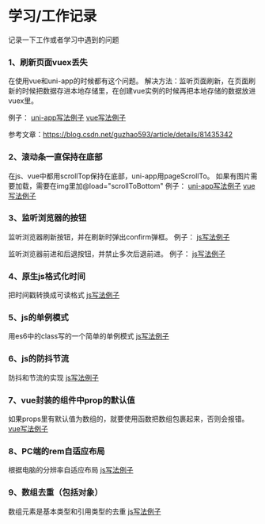 # 学习/工作记录

记录一下工作或者学习中遇到的问题

### 1、刷新页面vuex丢失
在使用vue和uni-app的时候都有这个问题。
解决方法：监听页面刷新，在页面刷新的时候把数据存进本地存储里，在创建vue实例的时候再把本地存储的数据放进vuex里。

例子：
[uni-app写法例子](https://github.com/TachibanaKa/day-day-up/blob/main/uni-app/saveVuexData.js)
[vue写法例子](https://github.com/TachibanaKa/day-day-up/blob/main/vue/saveVuexData.js)

参考文章：https://blog.csdn.net/guzhao593/article/details/81435342


### 2、滚动条一直保持在底部
在js、vue中都用scrollTop保持在底部，uni-app用pageScrollTo。
如果有图片需要加载，需要在img里加@load="scrollToBottom"
例子：
[uni-app写法例子](https://github.com/TachibanaKa/day-day-up/blob/main/uni-app/scrollToBottom.js)
[vue写法例子](https://github.com/TachibanaKa/day-day-up/blob/main/vue/scrollToBottom.js)

### 3、监听浏览器的按钮
监听浏览器刷新按钮，并在刷新时弹出confirm弹框。
例子：
[js写法例子](https://github.com/TachibanaKa/day-day-up/blob/main/js/refreshConfirm.js)

监听浏览器前进和后退按钮，并禁止多次后退前进。
例子：
[js写法例子](https://github.com/TachibanaKa/day-day-up/blob/main/js/noBack.js)

### 4、原生js格式化时间

把时间戳转换成可读格式
[js写法例子](https://github.com/TachibanaKa/day-day-up/blob/main/js/formatDate.js)

### 5、js的单例模式
用es6中的class写的一个简单的单例模式
[js写法例子](https://github.com/TachibanaKa/day-day-up/blob/main/js/singleton.js)

### 6、js的防抖节流
防抖和节流的实现
[js写法例子](https://github.com/TachibanaKa/day-day-up/blob/main/js/throttle&&debounce.js)

### 7、vue封装的组件中prop的默认值
如果props里有默认值为数组的，就要使用函数把数组包裹起来，否则会报错。
[vue写法例子](https://github.com/TachibanaKa/day-day-up/blob/main/vue/propsDefaultVal.js)

### 8、PC端的rem自适应布局
根据电脑的分辨率自适应布局
[js写法例子](https://github.com/TachibanaKa/day-day-up/blob/main/js/rem.js)

### 9、数组去重（包括对象）
数组元素是基本类型和引用类型的去重
[js写法例子](https://github.com/TachibanaKa/day-day-up/blob/main/js/arrUniq.js)